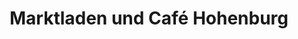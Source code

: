 ---
title: "Marktladen und Café Hohenburg"
url: /hohenburg/marktladen-und-cafe-hohenburg/
shop: Dorfladen
---